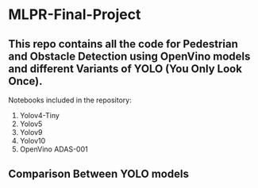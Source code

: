 # MLPR-Final-Project
This repo contains all the code for Pedestrian and Obstacle Detection using OpenVino models and different Variants of YOLO (You Only Look Once).
-----------
Notebooks included in the repository:
1. Yolov4-Tiny
2. Yolov5
3. Yolov9
4. Yolov10
5. OpenVino ADAS-001

## Comparison Between YOLO models 
